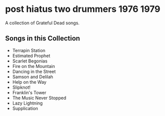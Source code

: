 # post hiatus two drummers 1976 1979

A collection of Grateful Dead songs.

## Songs in this Collection

- Terrapin Station
- Estimated Prophet
- Scarlet Begonias
- Fire on the Mountain
- Dancing in the Street
- Samson and Delilah
- Help on the Way
- Slipknot!
- Franklin's Tower
- The Music Never Stopped
- Lazy Lightning
- Supplication
